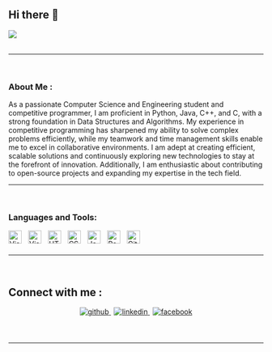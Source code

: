 ## Hi there 👋
<img src="https://i.ibb.co.com/tz7ZqT3/Screenshot-129.png" />

<br/>
<br/>

----
<br/>

### About Me :

As a passionate Computer Science and Engineering student and competitive programmer, I am proficient in Python, Java, C++, and C, with a strong foundation in Data Structures and Algorithms. My experience in competitive programming has sharpened my ability to solve complex problems efficiently, while my teamwork and time management skills enable me to excel in collaborative environments. I am adept at creating efficient, scalable solutions and continuously exploring new technologies to stay at the forefront of innovation. Additionally, I am enthusiastic about contributing to open-source projects and expanding my expertise in the tech field.


----
<br/>

### Languages and Tools:

<img align="left" alt="Visual Studio Code" width="26px" src="https://cdn.jsdelivr.net/gh/devicons/devicon/icons/vscode/vscode-original.svg" style="padding-right:10px;" />
<img align="left" alt="Visual Studio Code" width="26px" src="https://i.ibb.co.com/xz7LGVx/d73n2y9-fc7e0a66-1dd8-42d2-9aba-29a33990067b.png" style="padding-right:10px;" />
<img align="left" alt="HTML5" width="26px" src="https://i.ibb.co.com/KV55H2h/c.png" style="padding-right:10px;" />
<img align="left" alt="CSS3" width="26px" src="https://i.ibb.co.com/Dt5NfmC/cpp.png" style="padding-right:10px;" />
<img align="left" alt="JavaScript" width="26px" src="https://i.ibb.co.com/P1fCkqw/java-logo-1.png" style="padding-right:10px;" />
<img align="left" alt="React" width="26px" src="https://i.ibb.co.com/qgCW2bL/python.png" style="padding-right:10px;" />
<img align="left" alt="GitHub" width="26px" src="https://user-images.githubusercontent.com/3369400/139447912-e0f43f33-6d9f-45f8-be46-2df5bbc91289.png" style="padding-right:10px;" />

<br/>
<br/>

----
<br/>

## Connect with me  : 
<div style="text-align: center; margin-top: 12px;">
    <a href="https://github.com/Tamanna210120/" target="_blank" style="margin-right: 6px;">
    <a href="" target="_blank" style="margin-right: 6px;">
        <img src="https://img.shields.io/badge/github-%2324292e.svg?&style=for-the-badge&logo=github&logoColor=white" alt="github" style="margin-bottom: 5px;" />
    </a>
    <a href="https://www.linkedin.com/in/tamanna-yasmin-412316330/" target="_blank" style="margin-right: 6px;">
        <img src="https://img.shields.io/badge/linkedin-%231E77B5.svg?&style=for-the-badge&logo=linkedin&logoColor=white" alt="linkedin" style="margin-bottom: 5px;" />
    </a>
    <a href="https://www.facebook.com/tamannayasmin.CSE.PUST" target="_blank" style="margin-right: 6px;">
        <img src="https://img.shields.io/badge/facebook-%232E87FB.svg?&style=for-the-badge&logo=facebook&logoColor=white" alt="facebook" style="margin-bottom: 5px;" />
    </a>
</div>
<br/>
<br/>

----
<br/>

<!--
**Tamanna210120/Tamanna210120** is a ✨ _special_ ✨ repository because its `README.md` (this file) appears on your GitHub profile.

Here are some ideas to get you started:

- 🔭 I’m currently working on ...
- 🌱 I’m currently learning ...
- 👯 I’m looking to collaborate on ...
- 🤔 I’m looking for help with ...
- 💬 Ask me about ...
- 📫 How to reach me: ...
- 😄 Pronouns: ...
- ⚡ Fun fact: ...
-->
